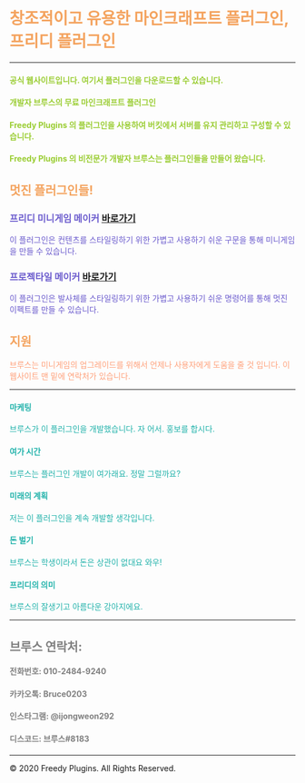 <!-- .slide: data-background="./image1.png" -->

# <font color='SandyBrown'>창조적이고 유용한 마인크래프트 플러그인, 프리디 플러그인</font>

***

#### <font color='YellowGreen'>공식 웹사이트입니다. 여기서 플러그인을 다운로드할 수 있습니다.</font>
#### <font color='YellowGreen'>개발자 브루스의 무료 마인크래프트 플러그인</font>
#### <font color='YellowGreen'>Freedy Plugins 의 플러그인을 사용하여 버킷에서 서버를 유지 관리하고 구성할 수 있습니다.</font>
#### <font color='YellowGreen'>Freedy Plugins 의 비전문가 개발자 브루스는 플러그인들을 만들어 왔습니다. </font>

## <font color='SandyBrown'>멋진 플러그인들!</font>

### <font color='SlateBlue'>프리디 미니게임 메이커</font> [바로가기](./FreedyMinigameMaker)
<font color='SlateBlue'>이 플러그인은 컨텐츠를 스타일링하기 위한 가볍고 사용하기 쉬운 구문을 통해 미니게임을 만들 수 있습니다.</font>

### <font color='SlateBlue'>프로젝타일 메이커</font> [바로가기](./ProjectileMaker)
<font color='SlateBlue'>이 플러그인은 발사체를 스타일링하기 위한 가볍고 사용하기 쉬운 명령어를 통해 멋진 이펙트를 만들 수 있습니다.</font>

## <font color='SandyBrown'>지원</font>
<font color='LightSalmon'>브루스는 미니게임의 업그레이드를 위해서 언제나 사용자에게 도움을 줄 것 입니다. 이 웹사이트 맨 밑에 연락처가 있습니다.</font>

***


#### <font color='LightSeaGreen'>마케팅</font>
<font color='LightSeaGreen'>브루스가 이 플러그인을 개발했습니다. 자 어서. 홍보를 합시다.</font>

#### <font color='LightSeaGreen'>여가 시간</font>
<font color='LightSeaGreen'>브루스는 플러그인 개발이 여가래요. 정말 그럴까요?</font>

#### <font color='LightSeaGreen'>미래의 계획</font>
<font color='LightSeaGreen'>저는 이 플러그인을 계속 개발할 생각입니다.</font>

#### <font color='LightSeaGreen'>돈 벌기</font>
<font color='LightSeaGreen'>브루스는 학생이라서 돈은 상관이 없대요 와우!</font>

#### <font color='LightSeaGreen'>프리디의 의미</font>
<font color='LightSeaGreen'>브루스의 잘생기고 아름다운 강아지에요.</font>


***

## <font color='gray'>브루스 연락처:</font>

#### <font color='gray'>전화번호: 010-2484-9240</font>
#### <font color='gray'>카카오톡: Bruce0203</font>
#### <font color='gray'>인스타그램: @ijongweon292</font>
#### <font color='gray'>디스코드: 브루스#8183</font>

***

© 2020 Freedy Plugins. All Rights Reserved.
